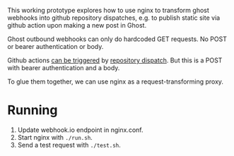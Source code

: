 This working prototype explores how to use nginx to transform ghost webhooks into github repository dispatches, e.g. to publish static site via github action upon making a new post in Ghost.

Ghost outbound webhooks can only do hardcoded GET requests.
No POST or bearer authentication or body.

Github actions [can be triggered](https://docs.github.com/en/actions/using-workflows/events-that-trigger-workflows#repository_dispatch) by [repository dispatch](https://docs.github.com/en/rest/repos/repos?apiVersion=2022-11-28#create-a-repository-dispatch-event).
But this is a POST with bearer authentication and a body.

To glue them together, we can use nginx as a request-transforming proxy.

# Running

1. Update webhook.io endpoint in nginx.conf.
2. Start nginx with `./run.sh`.
3. Send a test request with `./test.sh`.
